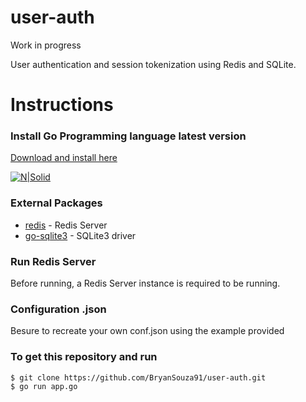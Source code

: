 # user-auth

Work in progress 

User authentication and session tokenization using Redis and SQLite.

# Instructions

### Install Go Programming language latest version
[Download and install here](https://go.dev/)

[![N|Solid](https://sdtimes.com/wp-content/uploads/2018/02/golang.sh_-490x490.png)](https://golang.org/dl/)

### External Packages
* [redis](https://github.com/gomodule/redigo/redis) - Redis Server
* [go-sqlite3](https://pkg.go.dev/mattn/go-sqlite3) - SQLite3 driver

### Run Redis Server
Before running, a Redis Server instance is required to be running.

### Configuration .json
Besure to recreate your own conf.json using the example provided

### To get this repository and run

 ```sh
$ git clone https://github.com/BryanSouza91/user-auth.git
$ go run app.go
```
